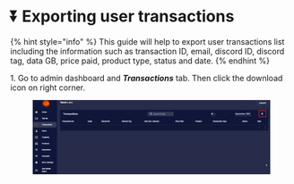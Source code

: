 # ⏬ Exporting user transactions

{% hint style="info" %}
This guide will help to export user transactions list including the information such as transaction ID, email, discord ID, discord tag, data GB, price paid, product type, status and date.
{% endhint %}

​1. Go to admin dashboard and _**Transactions**_ tab. Then click the download icon on right corner.

<figure><img src="../.gitbook/assets/2 (13).png" alt=""><figcaption></figcaption></figure>
